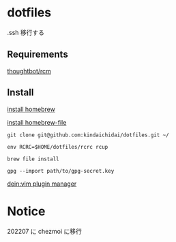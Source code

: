 # dotfiles

.ssh 移行する

## Requirements

[thoughtbot/rcm](https://github.com/thoughtbot/rcm)

## Install

[install homebrew](https://brew.sh/index_ja)

[install homebrew-file](https://github.com/rcmdnk/homebrew-file)

```shell
git clone git@github.com:kindaichidai/dotfiles.git ~/

env RCRC=$HOME/dotfiles/rcrc rcup

brew file install

gpg --import path/to/gpg-secret.key
```

[dein:vim plugin manager](https://github.com/Shougo/dein.vim)

# Notice

202207 に chezmoi に移行
